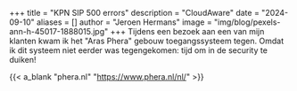 +++
title = "KPN SIP 500 errors"
description = "CloudAware"
date = "2024-09-10"
aliases = []
author = "Jeroen Hermans"
image = "img/blog/pexels-ann-h-45017-1888015.jpg"
+++
Tijdens een bezoek aan een van mijn klanten kwam ik het "Aras Phera" gebouw toegangssysteem tegen. Omdat ik dit 
systeem niet eerder was tegengekomen: tijd om in de security te duiken!
<!--more-->

{{< a_blank "phera.nl" "https://www.phera.nl/nl/" >}} 


